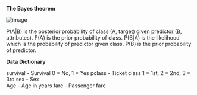 **The Bayes theorem**

![image](https://user-images.githubusercontent.com/24979087/175860905-e55530f7-6834-43dd-b9ae-6e17592fa7f8.png)

P(A|B) is the posterior probability of class (A, target) given predictor (B, attributes).
P(A) is the prior probability of class.
P(B|A) is the likelihood which is the probability of predictor given class.
P(B) is the prior probability of predictor.



**Data Dictionary**

survival	- Survival	0 = No, 1 = Yes
pclass	- Ticket class	1 = 1st, 2 = 2nd, 3 = 3rd
sex	 - Sex	
Age	 - Age in years	
fare - Passenger fare	
